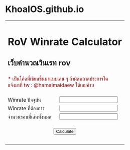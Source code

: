 # KhoaIOS.github.io
<table>
  <tr>
    <td colspan="2">
      <h1>RoV Winrate Calculator</h1>
      <h2>เว็บคำนวณวินเรท rov</h2>
    </td>
  </tr>
      <tr>
    <td colspan="2">
      <span style="color:#900">
        * เป็นโค้ดที่เขียนขึ้นมาแบบเล่น ๆ ถ้าผิดพลาดประการใด</br>แจ้งมาที่ tw : @hamaimaidaew ได้เลยค้าบ </br></br>
      </span>
    </td>
  </tr>
  <tr>
    <td>
      Winrate ปัจจุบัน
    </td>
    <td>
      <input type="text" id="win_now" autocomplete="off"/>
    </td>
  </tr>
  <tr>
    <td>
      Winrate ที่ต้องการ
    </td>
    <td>
      <input type="text" id="win_need" autocomplete="off"/>
    </td>
  </tr>
  <tr>
    <td>
      จำนวนรอบที่เล่นทั้งหมด
    </td>
    <td>
      <input type="text" id="n" autocomplete="off"/>
    </td>
  </tr>

  <tr>
    <td colspan="2" style="text-align:center">
      <br/>
      <input type="button" value="Calculate" onclick="javascript:calculate()">
    </td>
  </tr>
  <tr>
    <td colspan="2">
      <div id="output">&nbsp;</div>
    </td>
  </tr>
</table>
